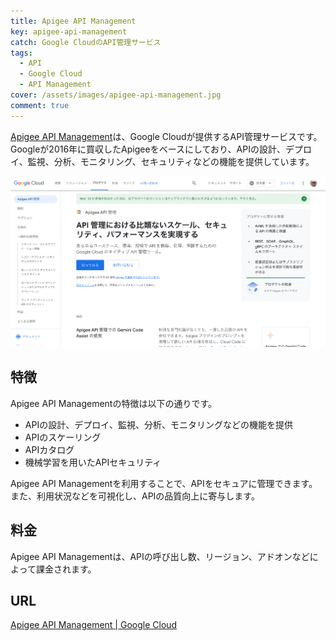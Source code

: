 ```yaml
---
title: Apigee API Management
key: apigee-api-management
catch: Google CloudのAPI管理サービス
tags:
  - API
  - Google Cloud
  - API Management
cover: /assets/images/apigee-api-management.jpg
comment: true
---
```


[Apigee API Management](https://cloud.google.com/apigee)は、Google Cloudが提供するAPI管理サービスです。Googleが2016年に買収したApigeeをベースにしており、APIの設計、デプロイ、監視、分析、モニタリング、セキュリティなどの機能を提供しています。

[![Apigee API ManagementのWebサイト](/assets/images/apigee-api-management.jpg)](https://cloud.google.com/apigee)

<!--more-->

## 特徴

Apigee API Managementの特徴は以下の通りです。

- APIの設計、デプロイ、監視、分析、モニタリングなどの機能を提供
- APIのスケーリング
- APIカタログ
- 機械学習を用いたAPIセキュリティ

Apigee API Managementを利用することで、APIをセキュアに管理できます。また、利用状況などを可視化し、APIの品質向上に寄与します。

## 料金

Apigee API Managementは、APIの呼び出し数、リージョン、アドオンなどによって課金されます。

## URL

[Apigee API Management \| Google Cloud](https://cloud.google.com/apigee)
